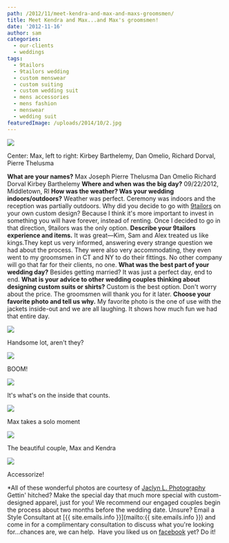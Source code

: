 ```yaml
---
path: /2012/11/meet-kendra-and-max-and-maxs-groomsmen/
title: Meet Kendra and Max...and Max's groomsmen!
date: '2012-11-16'
author: sam
categories:
  - our-clients
  - weddings
tags:
  - 9tailors
  - 9tailors wedding
  - custom menswear
  - custom suiting
  - custom wedding suit
  - mens accessories
  - mens fashion
  - menswear
  - wedding suit
featuredImage: /uploads/2014/10/2.jpg
---
```

[![](http://2.bp.blogspot.com/-4XRGniflU_w/UJwv_s1-BrI/AAAAAAAABUU/7zmj8lSPtXE/s640/20120922-JL-032.jpg)](http://2.bp.blogspot.com/-4XRGniflU_w/UJwv_s1-BrI/AAAAAAAABUU/7zmj8lSPtXE/s1600/20120922-JL-032.jpg)

Center: Max, left to right: Kirbey Barthelemy, Dan Omelio, Richard Dorval, Pierre Thelusma

**What are your names?**
Max Joseph
Pierre Thelusma
Dan Omelio
Richard Dorval
Kirbey Barthelemy
**Where and when was the big day?**
09/22/2012, Middletown, RI
**How was the weather? Was your wedding indoors/outdoors?**
Weather was perfect. Ceremony was indoors and the reception was partially outdoors.
Why did you decide to go with [9tailors](http://www.9tailors.com/) on your own custom design?
Because I think it's more important to invest in something you will have forever, instead of renting. Once I decided to go in that direction, 9tailors was the only option.
**Describe your 9tailors experience and items.**
It was great—Kim, Sam and Alex treated us like kings.They kept us very informed, answering every strange question we had about the process. They were also very accommodating, they even went to my groomsmen in CT and NY to do their fittings. No other company will go that far for their clients, no one.
**What was the best part of your wedding day?**
Besides getting married? It was just a perfect day, end to end.
**What is your advice to other wedding couples thinking about designing custom suits or shirts?**
Custom is the best option. Don't worry about the price. The groomsmen will thank you for it later.
**Choose your favorite photo and tell us why.**
My favorite photo is the one of use with the jackets inside-out and we are all laughing. It shows how much fun we had that entire day.

[![](http://1.bp.blogspot.com/-HGuC6nuRwfU/UJwwMmyyCBI/AAAAAAAABUg/ha77LfDTjtA/s400/20120922-JL-043.jpg)](http://1.bp.blogspot.com/-HGuC6nuRwfU/UJwwMmyyCBI/AAAAAAAABUg/ha77LfDTjtA/s1600/20120922-JL-043.jpg)

Handsome lot, aren't they?

[![](http://2.bp.blogspot.com/-Az0RY3IGMj4/UJwvj7qYGtI/AAAAAAAABUE/rfkcA64ajXY/s400/20120922-JL-024.jpg)](http://2.bp.blogspot.com/-Az0RY3IGMj4/UJwvj7qYGtI/AAAAAAAABUE/rfkcA64ajXY/s1600/20120922-JL-024.jpg)

BOOM!

[![](http://2.bp.blogspot.com/-itUGkMZ7DCE/UJwvx0pssdI/AAAAAAAABUM/5bT1r0t18sg/s400/20120922-JL-026.jpg)](http://2.bp.blogspot.com/-itUGkMZ7DCE/UJwvx0pssdI/AAAAAAAABUM/5bT1r0t18sg/s1600/20120922-JL-026.jpg)

It's what's on the inside that counts.

[![](http://4.bp.blogspot.com/-QAEjD7k1m2w/UKUtXB4hL0I/AAAAAAAABeY/HyJ5iak5zC8/s320/120922Kendra_Max-10.jpg)](http://4.bp.blogspot.com/-QAEjD7k1m2w/UKUtXB4hL0I/AAAAAAAABeY/HyJ5iak5zC8/s1600/120922Kendra_Max-10.jpg)

Max takes a solo moment

[![](http://4.bp.blogspot.com/-zfIZAMuaW7U/UKUthitCv7I/AAAAAAAABeg/qFqmD4_gsmw/s320/120922Kendra_Max-107.jpg)](http://4.bp.blogspot.com/-zfIZAMuaW7U/UKUthitCv7I/AAAAAAAABeg/qFqmD4_gsmw/s1600/120922Kendra_Max-107.jpg)

The beautiful couple, Max and Kendra

[![](http://2.bp.blogspot.com/-OdG2z0PPVLk/UKUt7uov-FI/AAAAAAAABe0/OYJ4n4RAkOI/s320/120922Kendra_Max-48.jpg)](http://2.bp.blogspot.com/-OdG2z0PPVLk/UKUt7uov-FI/AAAAAAAABe0/OYJ4n4RAkOI/s1600/120922Kendra_Max-48.jpg)

Accessorize!

\*All of these wonderful photos are courtesy of [Jaclyn L. Photography](http://www.jaclynlphotography.com/)
Gettin' hitched? Make the special day that much more special with custom-designed apparel, just for you! We recommend our engaged couples begin the process about two months before the wedding date. Unsure? Email a Style Consultant at [{{ site.emails.info }}](mailto:{{ site.emails.info }}) and come in for a complimentary consultation to discuss what you're looking for...chances are, we can help. 
Have you liked us on [facebook](https://www.facebook.com/9tailors) yet? Do it!